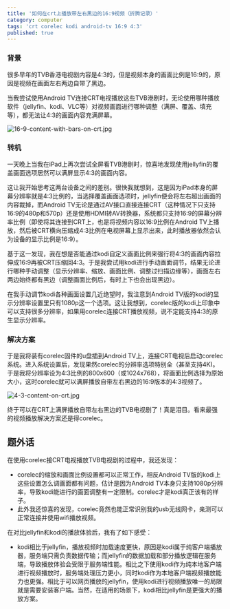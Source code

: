 ```yaml
---
title: '如何在crt上播放带左右黑边的16:9视频（折腾记录）'
category: computer
tags: 'crt corelec kodi android-tv 16:9 4:3'
published: true
---
```

### 背景

很多早年的TVB香港电视剧内容是4:3的，但是视频本身的画面比例是16:9的，原因是视频在画面左右两边自带了黑边。

当我尝试使用Android TV连接CRT电视播放这些TVB港剧时，无论使用哪种播放软件（jellyfin、kodi、VLC等）对视频画面进行哪种调整（满屏、覆盖、填充等），都无法让4:3的画面内容充满屏幕。

![16-9-content-with-bars-on-crt.jpg]({{site.baseurl}}/assets/images/16-9-content-with-bars-on-crt.jpg)


### 转机

一天晚上当我在iPad上再次尝试全屏看TVB港剧时，惊喜地发现使用jellyfin的覆盖画面选项居然可以满屏显示4:3的画面内容。

这让我开始思考这两台设备之间的差别。很快我就想到，这是因为iPad本身的屏幕分辨率就是4:3比例的，当选择覆盖画面选项时，jellyfin便会将左右超出画面的内容裁掉，而Android TV无论是通过AV接口直接连接CRT（这种情况下只支持16:9的480p和570p）还是使用HDMI转AV转换器，系统都只支持16:9的屏幕分辨率比例（即使将其连接到CRT上，也是将视频内容以16:9比例在Android TV上播放，然后被CRT横向压缩成4:3比例在电视屏幕上显示出来，此时播放器依然会认为设备的显示比例是16:9）。

基于这一发现，我在想是否能通过kodi自定义画面比例来强行将4:3的画面内容拉伸成16:9再被CRT压缩回4:3。于是我尝试用kodi进行手动画面调节，结果无论进行哪种手动调整（显示分辨率、缩放、画面比例、调整过扫描边缘等），画面左右两边始终都有黑边（调整画面比例后，有时上下也会出现黑边）。

在我手动调节kodi各种画面设置几近绝望时，我注意到Android TV版的kodi的显示分辨率设置里只有1080p这一个选项。这让我想到，corelec版的kodi上印象中可以支持很多分辨率，如果用corelec连接CRT播放视频，说不定能支持4:3的原生显示分辨率。

### 解决方案

于是我将装有corelec固件的u盘插到Android TV上，连接CRT电视后启动corelec系统。进入系统设置后，发现果然corelec的分辨率选项特别全（甚至支持4K)。于是我将分辨率设为4:3比例的800x600（或1024x768），将画面比例选择为原始大小，这时corelec就可以满屏播放自带左右黑边的16:9版本的4:3视频了。

![4-3-content-on-crt.jpg]({{site.baseurl}}/assets/images/4-3-content-on-crt.jpg)

终于可以在CRT上满屏播放自带左右黑边的TVB电视剧了！真是泪目。看来最强的视频播放解决方案还是得corelec。

## 题外话

在使用corelec接CRT电视播放TVB电视剧的过程中，我还发现：

- corelec的缩放和画面比例设置都可以正常工作，相反Android TV版的kodi上这些设置怎么调画面都有问题，估计是因为Android TV本身只支持1080p分辨率，导致kodi能进行的画面调整有一定限制。corelec才是kodi真正该有的样子。
- 此外我还惊喜的发现，corelec竟然也能正常识别我的usb无线网卡，亲测可以正常连接并使用wifi播放视频。

在对比jellyfin和kodi的播放体验后，我有了如下感受：

- kodi相比于jellyfin，播放视频时加载速度更快，原因是kodi属于纯客户端播放器，服务端只需负责数据传输；而jellyfin的数据加载和部分播放逻辑在服务端，导致播放体验会受限于服务端性能。相比之下使用kodi作为纯本地客户端进行视频播放时，服务端处理压力更小，同时kodi作为本地客户端视频播放能力也更强。相比于可以网页播放的jellyfin，使用kodi进行视频播放唯一的局限就是需要安装客户端。当然，在适用的场景下，kodi相比jellyfin是更强大的播放方案。
